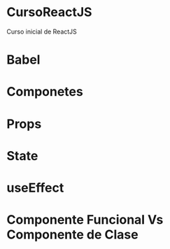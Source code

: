 # CursoReactJS
Curso inicial de ReactJS
# Babel

# Componetes

# Props

# State

# useEffect

# Componente Funcional Vs Componente de Clase
